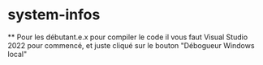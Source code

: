 # system-infos
** Pour les débutant.e.x pour compiler le code il vous faut Visual Studio 2022 pour commencé, et juste cliqué sur le bouton "Débogueur Windows local"
